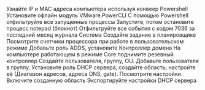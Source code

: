 Узнайте IP и МАС адреса компьютера используя конвеер Powershell
Установите офлайн модуль VMware.PowerCLI
С помощью Powershell отфильтруйте все запущенные процессы
Запустите, потом остановите процесс notepad (блокнот)
Отфильтруйте все события с кодом 7036 за последний месяц журнала Система
Создайте задание в планировщике
Посмотрите счетчики процессора при работе в пользовательском режиме
Добавьте роль ADDS, установите Контроллер домена
На компьютере работающем в режиме Core поднимите резевный контроллер
Создайте пользователя, группу, OU. Добавьте пользователя в группу.
Установите роль DHCP сервера, создайте область, настройте её (Диапазон адресов, адреса DNS, gate). Посмотрите настройки.
Включите созданную область
Экспортируйте настройки DHCP сервера
